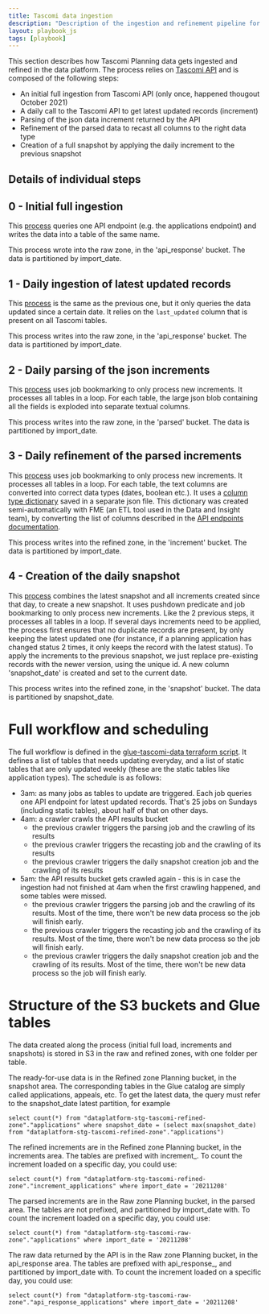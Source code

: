 ```yaml
---
title: Tascomi data ingestion
description: "Description of the ingestion and refinement pipeline for Tascomi planning data"
layout: playbook_js
tags: [playbook]
---
```


This section describes how Tascomi Planning data gets ingested and refined in the data platform. The process relies on [Tascomi API](https://hackney-planning.tascomi.com/rest/v1/documentation.html?public_key=dd95bcd473f46a4325a4021d54500c7d#available-resources) and is composed of the following steps:

- An initial full ingestion from Tascomi API (only once, happened thougout October 2021)
- A daily call to the Tascomi API to get latest updated records (increment)
- Parsing of the json data increment returned by the API
- Refinement of the parsed data to recast all columns to the right data type
- Creation of a full snapshot by applying the daily increment to the previous snapshot

## Details of individual steps
## 0 - Initial full ingestion
This [process](https://eu-west-2.console.aws.amazon.com/gluestudio/home?region=eu-west-2#/editor/job/stg%20tascomi_api_ingestion_planning/script) queries one API endpoint (e.g. the applications endpoint) and writes the data into a table of the same name.

This process wrote into the raw zone, in the 'api_response' bucket. The data is partitioned by import_date.
## 1 - Daily ingestion of latest updated records
This [process](https://eu-west-2.console.aws.amazon.com/gluestudio/home?region=eu-west-2#/editor/job/stg%20tascomi_api_ingestion_planning/script) is the same as the previous one, but it only queries the data updated since a certain date. It relies on the ```last_updated``` column that is present on all Tascomi tables.

This process writes into the raw zone, in the 'api_response' bucket. The data is partitioned by import_date.
## 2 - Daily parsing of the json increments
This [process](https://eu-west-2.console.aws.amazon.com/gluestudio/home?region=eu-west-2#/editor/job/stg%20tascomi_parse_tables_increments_planning/script) uses job bookmarking to only process new increments.
It processes all tables in a loop. For each table, the large json blob containing all the fields is exploded into separate textual columns.

This process writes into the raw zone, in the 'parsed' bucket. The data is partitioned by import_date.
## 3 - Daily refinement of the parsed increments
This [process](https://eu-west-2.console.aws.amazon.com/gluestudio/home?region=eu-west-2#/editor/job/stg%20tascomi_recast_tables_increments_planning/script) uses job bookmarking to only process new increments.
It processes all tables in a loop. For each table, the text columns are converted into correct data types (dates, boolean etc.). It uses a [column type dictionary](https://github.com/LBHackney-IT/Data-Platform/blob/main/scripts/jobs/planning/tascomi-column-type-dictionary.json) saved in a separate json file. This dictionary was created semi-automatically with FME (an ETL tool used in the Data and Insight team), by converting the list of columns described in the [API endpoints documentation](https://hackney-planning.tascomi.com/rest/v1/documentation.html?public_key=dd95bcd473f46a4325a4021d54500c7d#available-resources).

This process writes into the refined zone, in the 'increment' bucket. The data is partitioned by import_date.
## 4 - Creation of the daily snapshot
This [process](https://eu-west-2.console.aws.amazon.com/gluestudio/home?region=eu-west-2#/editor/job/stg%20tascomi_create_daily_snapshot_planning/script) combines the latest snapshot and all increments created since that day, to create a new snapshot. It uses pushdown predicate and job bookmarking to only process new increments. Like the 2 previous steps, it processes all tables in a loop. If several days increments need to be applied, the process first ensures that no duplicate records are present, by only keeping the latest updated one (for instance, if a planning application has changed status 2 times, it only keeps the record with the latest status). To apply the increments to the previous snapshot, we just replace pre-existing records with the newer version, using the unique id. A new column 'snapshot_date' is created and set to the current date. 

This process writes into the refined zone, in the 'snapshot' bucket. The data is partitioned by snapshot_date.

# Full workflow and scheduling
The full workflow is defined in the [glue-tascomi-data terraform script](https://github.com/LBHackney-IT/Data-Platform/blob/main/terraform/24-aws-glue-tascomi-data.tf). 
It defines a list of tables that needs updating everyday, and a list of static tables that are only updated weekly (these are the static tables like application types). The schedule is as follows:
- 3am: as many jobs as tables to update are triggered. Each job queries one API endpoint for latest updated records. That's 25 jobs on Sundays (including static tables), about half of that on other days.
- 4am: a crawler crawls the API results bucket
  - the previous crawler triggers the parsing job and the crawling of its results
  - the previous crawler triggers the recasting job and the crawling of its results
  - the previous crawler triggers the daily snapshot creation job and the crawling of its results
- 5am: the API results bucket gets crawled again - this is in case the ingestion had not finished at 4am when the first crawling happened, and some tables were missed.
  - the previous crawler triggers the parsing job and the crawling of its results. Most of the time, there won't be new data process so the job will finish early.
  - the previous crawler triggers the recasting job and the crawling of its results. Most of the time, there won't be new data process so the job will finish early.
  - the previous crawler triggers the daily snapshot creation job and the crawling of its results. Most of the time, there won't be new data process so the job will finish early.

# Structure of the S3 buckets and Glue tables
The data created along the process (initial full load, increments and snapshots) is stored in S3 in the raw and refined zones, with one folder per table.

The ready-for-use data is in the Refined zone Planning bucket, in the snapshot area. The corresponding tables in the Glue catalog are simply called applications, appeals, etc. To get the latest data, the query must refer to the snapshot_date latest partition, for example 
```
select count(*) from "dataplatform-stg-tascomi-refined-zone"."applications" where snapshot_date = (select max(snapshot_date) from "dataplatform-stg-tascomi-refined-zone"."applications")
```
The refined increments are in the Refined zone Planning bucket, in the increments area. The tables are prefixed with increment_. To count the increment loaded on a specific day, you could use: 
```
select count(*) from "dataplatform-stg-tascomi-refined-zone"."increment_applications" where import_date = '20211208'
```

The parsed increments are in the Raw zone Planning bucket, in the parsed area. The tables are not prefixed, and partitioned by import_date with. To count the increment loaded on a specific day, you could use: 
```
select count(*) from "dataplatform-stg-tascomi-raw-zone"."applications" where import_date = '20211208'
```

The raw data returned by the API is in the Raw zone Planning bucket, in the api_response area. The tables are prefixed with api_response_, and partitioned by import_date with. To count the increment loaded on a specific day, you could use: 
```
select count(*) from "dataplatform-stg-tascomi-raw-zone"."api_response_applications" where import_date = '20211208'
```
